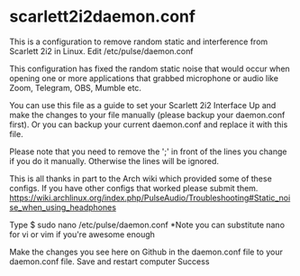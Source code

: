 # scarlett2i2daemon.conf
This is a configuration to remove random static and interference from Scarlett 2i2 in Linux. Edit /etc/pulse/daemon.conf

This configuration has fixed the random static noise that would occur when opening one or more applications that grabbed microphone or audio like Zoom, Telegram, OBS, Mumble etc.

You can use this file as a guide to set your Scarlett 2i2 Interface Up and make the changes to your file manually (please backup your daemon.conf first). Or you can backup your current daemon.conf and replace it with this file.

Please note that you need to remove the ';' in front of the lines you change if you do it manually. Otherwise the lines will be ignored. 

This is all thanks in part to the Arch wiki which provided some of these configs. If you have other configs that worked please submit them. https://wiki.archlinux.org/index.php/PulseAudio/Troubleshooting#Static_noise_when_using_headphones

Type $ sudo nano /etc/pulse/daemon.conf
*Note you can substitute nano for vi or vim if you're awesome enough

Make the changes you see here on Github in the daemon.conf file to your daemon.conf file. 
Save and restart computer
Success
